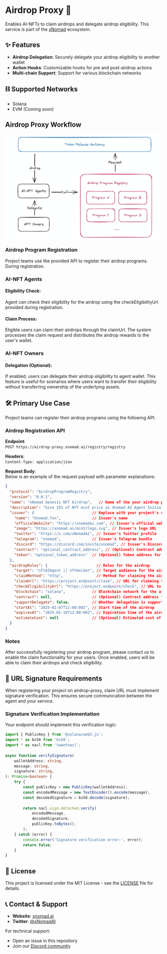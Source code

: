 # Airdrop Proxy 🎯
Enables AI-NFTs to claim airdrops and delegate airdrop eligibility. This service is part of the [xNomad](https://docs.xnomad.ai/) ecosystem.

## ✨ Features

- **Airdrop Delegation**: Securely delegate your airdrop eligibility to another wallet
- **Action Hooks**: Customizable hooks for pre and post-airdrop actions
- **Multi-chain Support**: Support for various blockchain networks

## ⛓️ Supported Networks
- Solana
- EVM (Coming soon)

## Airdrop Proxy Workflow
![Airdrop Proxy Logic Diagram](./airdrop-proxy.jpg)  

### Airdrop Program Registration

Project teams use the provided API to register their airdrop programs.
During registration.

### AI-NFT Agents
#### Eligibility Check:

Agent can check their eligibility for the airdrop using the checkEligibilityUrl provided during registration.
#### Claim Process:

Eligible users can claim their airdrops through the claimUrl.
The system processes the claim request and distributes the airdrop rewards to the user's wallet.

### AI-NFT Owners
#### Delegation (Optional):

If enabled, users can delegate their airdrop eligibility to agent wallet.
This feature is useful for scenarios where users want to transfer their eligibility without transferring ownership of the underlying assets.


## 🛠️ Primary Use Case  
Project teams can register their airdrop programs using the following API. 

### Airdrop Registration API  

**Endpoint**:  
`POST https://airdrop-proxy.xnomad.ai/registry/registry`  

**Headers**:  
`Content-Type: application/json`  

**Request Body**:  
Below is an example of the request payload with parameter explanations:  

```json  
{  
  "protocol": "AirdropProgramRegistry",
  "version": "0.0.1",
  "name": "xNomad Genesis NFT Airdrop",   // Name of the your airdrop program  
  "description": "Give 15% of NFT mint price as Xnomad AI Agent Initial funds", // Description of the your airdrop program  
  "issuer": {                          // Replace with your project's corresponding information  
    "name": "Xnomad.fun",              // Issuer's name  
    "officialWebsite": "https://xnomadai.com", // Issuer's official website  
    "image": "https://xnomad.ai/mint/logo.svg", // Issuer's logo URL  
    "twitter": "https://x.com/xNomadAI", // Issuer's Twitter profile  
    "telegram": "xnomad",              // Issuer's Telegram handle  
    "discord": "https://discord.com/invite/xnomad", // Issuer's Discord link  
    "contract": "optional_contract_address", // (Optional) Contract address for the airdrop  
    "token": "optional_token_address"  // (Optional) Token address for the airdrop  
  },  
  "airdropRules": {                      // Rules for the airdrop  
    "target": "nftAIAgent || nftHolder", // Target audience for the airdrop  
    "claimMethod": "http",               // Method for claiming the airdrop  
    "claimUrl": "https://project.endpoint/claim", // URL for claiming the airdrop  
    "checkEligibilityUrl": "https://project.endpoint/check", // URL to check eligibility  
    "blockchain": "solana",            // Blockchain network for the airdrop  
    "contract": null,                  // (Optional) Contract address for the airdrop  
    "supportDelegate": false,          // Whether delegation is supported  
    "startAt": "2025-02-07T12:00:00Z", // Start time of the airdrop  
    "expiresAt": "2025-02-10T12:00:00Z", // Expiration time of the airdrop  
    "estimateCost": null               // (Optional) Estimated cost of the airdrop  
  }  
}
```

### Notes
After successfully registering your airdrop program, please contact us to enable the claim functionality for your users.
Once enabled, users will be able to claim their airdrops and check eligibility.

## 🔐 URL Signature Requirements

When registering your project on airdrop-proxy, claim URL must implement signature verification. This ensures secure communication between the agent and your service.

### Signature Verification Implementation

Your endpoint should implement this verification logic:

```typescript
import { PublicKey } from '@solana/web3.js';
import * as bs58 from 'bs58';
import * as nacl from 'tweetnacl';

async function verifySignature(
    walletAddress: string,
    message: string,
    signature: string,
): Promise<boolean> {
    try {
        const publicKey = new PublicKey(walletAddress);
        const encodedMessage = new TextEncoder().encode(message);
        const decodedSignature = bs58.decode(signature);

        return nacl.sign.detached.verify(
            encodedMessage,
            decodedSignature,
            publicKey.toBytes(),
        );
    } catch (error) {
        console.error('Signature verification error:', error);
        return false;
    }
}
```
## 📜 License

This project is licensed under the MIT License - see the [LICENSE](LICENSE) file for details.

## 📞 Contact & Support

- **Website**: [xnomad.ai](https://xnomad.ai)
- **Twitter**: [@xNomadAI](https://x.com/xNomadAI)

For technical support:
- Open an issue in this repository
- Join our [Discord community](https://discord.gg/xnomad)
